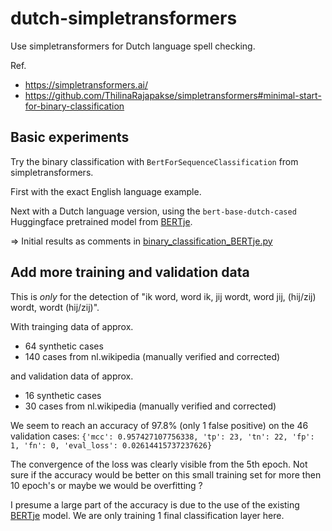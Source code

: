 # dutch-simpletransformers

Use simpletransformers for Dutch language spell checking.

Ref.
* https://simpletransformers.ai/
* https://github.com/ThilinaRajapakse/simpletransformers#minimal-start-for-binary-classification

## Basic experiments

Try the binary classification with `BertForSequenceClassification`  from simpletransformers.

First with the exact English language example.

Next with a Dutch language version, using the `bert-base-dutch-cased` Huggingface pretrained model
from [BERTje](https://github.com/wietsedv/bertje).

=> Initial results as comments in [binary_classification_BERTje.py](./src/binary_classification_BERTje.py)

## Add more training and validation data

This is *only* for the detection of "ik word, word ik, jij wordt, word jij, (hij/zij) wordt, wordt (hij/zij)".

With trainging data of approx.

* 64 synthetic cases
* 140 cases from nl.wikipedia (manually verified and corrected)

and validation data of approx.

* 16 synthetic cases
* 30 cases from nl.wikipedia (manually verified and corrected)

We seem to reach an accuracy of 97.8% (only 1 false positive) on the 46 validation cases:
`{'mcc': 0.957427107756338, 'tp': 23, 'tn': 22, 'fp': 1, 'fn': 0, 'eval_loss': 0.02614415737237626}`

The convergence of the loss was clearly visible from the 5th epoch. Not sure if the accuracy would
be better on this small training set for more then 10 epoch's or maybe we would be overfitting ?

I presume a large part of the accuracy is due to the use of the existing [BERTje](https://github.com/wietsedv/bertje) model.
We are only training 1 final classification layer here.
